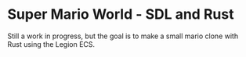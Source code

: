 # Super Mario World - SDL and Rust
Still a work in progress, but the goal is to make a small mario clone with Rust using the Legion ECS.
